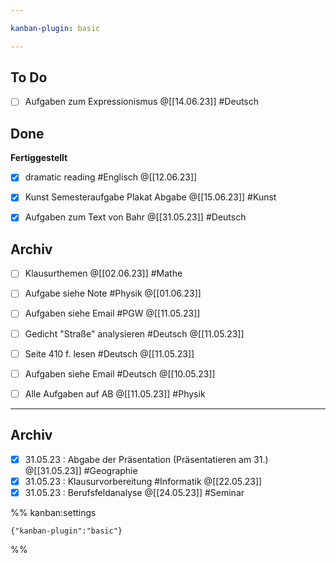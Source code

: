```yaml
---

kanban-plugin: basic

---
```


## To Do

- [ ] Aufgaben zum Expressionismus @[[14.06.23]] #Deutsch


## Done

**Fertiggestellt**
- [x] dramatic reading #Englisch @[[12.06.23]]
- [x] Kunst Semesteraufgabe Plakat Abgabe @[[15.06.23]] #Kunst
- [x] Aufgaben zum Text von Bahr @[[31.05.23]] #Deutsch


## Archiv

- [ ] Klausurthemen @[[02.06.23]] #Mathe
- [ ] Aufgabe siehe Note #Physik @[[01.06.23]]
- [ ] Aufgaben siehe Email #PGW @[[11.05.23]]
- [ ] Gedicht "Straße" analysieren #Deutsch @[[11.05.23]]
- [ ] Seite 410 f. lesen #Deutsch @[[11.05.23]]
- [ ] Aufgaben siehe Email #Deutsch @[[10.05.23]]
- [ ] Alle Aufgaben auf AB @[[11.05.23]] #Physik


***

## Archiv

- [x] 31.05.23 : Abgabe der Präsentation (Präsentatieren am 31.) @[[31.05.23]] #Geographie
- [x] 31.05.23 : Klausurvorbereitung #Informatik @[[22.05.23]]
- [x] 31.05.23 : Berufsfeldanalyse @[[24.05.23]] #Seminar

%% kanban:settings
```
{"kanban-plugin":"basic"}
```
%%